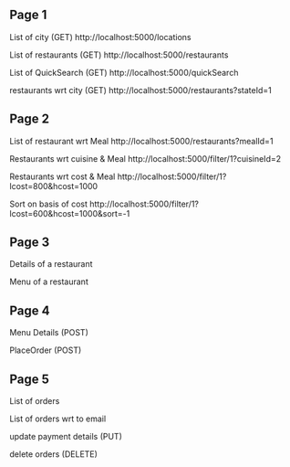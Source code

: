## Page 1

List of city (GET)
http://localhost:5000/locations

List of restaurants (GET)
http://localhost:5000/restaurants

List of QuickSearch (GET)
http://localhost:5000/quickSearch

restaurants wrt city (GET)
http://localhost:5000/restaurants?stateId=1

## Page 2

List of restaurant wrt Meal
http://localhost:5000/restaurants?mealId=1

Restaurants wrt cuisine & Meal
http://localhost:5000/filter/1?cuisineId=2

Restaurants wrt cost & Meal
http://localhost:5000/filter/1?lcost=800&hcost=1000

Sort on basis of cost
http://localhost:5000/filter/1?lcost=600&hcost=1000&sort=-1

## Page 3

Details of a restaurant

Menu of a restaurant

## Page 4

Menu Details (POST)

PlaceOrder (POST)

## Page 5

List of orders

List of orders wrt to email

update payment details (PUT)

delete orders (DELETE)

